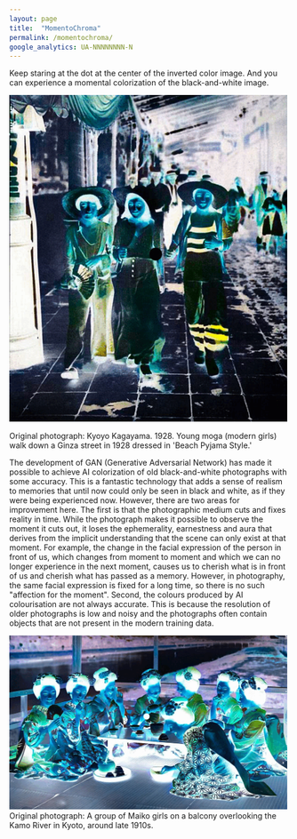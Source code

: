 ```yaml
---
layout: page
title:  "MomentoChroma"
permalink: /momentochroma/
google_analytics: UA-NNNNNNNN-N
---
```


Keep staring at the dot at the center of the inverted color image. And you can experience a momental colorization of the black-and-white image.

<p>
  <img src="/assets/images/momentochroma/momentochroma_moga.gif" alt="momentochroma_demo_moga" style="width:500px;">
  <br>
  
  Original photograph: Kyoyo Kagayama. 1928. Young moga (modern girls) walk down a Ginza street in 1928 dressed in 'Beach Pyjama Style.'
</p>

The development of GAN (Generative Adversarial Network) has made it possible to achieve AI colorization of old black-and-white photographs with some accuracy.
This is a fantastic technology that adds a sense of realism to memories that until now could only be seen in black and white, as if they were being experienced now.
However, there are two areas for improvement here.
The first is that the photographic medium cuts and fixes reality in time.
While the photograph makes it possible to observe the moment it cuts out, it loses the ephemerality, earnestness and aura that derives from the implicit understanding that the scene can only exist at that moment.
For example, the change in the facial expression of the person in front of us, which changes from moment to moment and which we can no longer experience in the next moment, causes us to cherish what is in front of us and cherish what has passed as a memory.
However, in photography, the same facial expression is fixed for a long time, so there is no such "affection for the moment".
Second, the colours produced by AI colourisation are not always accurate.
This is because the resolution of older photographs is low and noisy and the photographs often contain objects that are not present in the modern training data.


<p>
  <img src="/assets/images/momentochroma/momentochroma_kyoto.gif" alt="momentochroma_demo_kyoto" style="width:500px;">
  <br>
  Original photograph: A group of Maiko girls on a balcony overlooking the Kamo River in Kyoto, around late 1910s.
</p>
